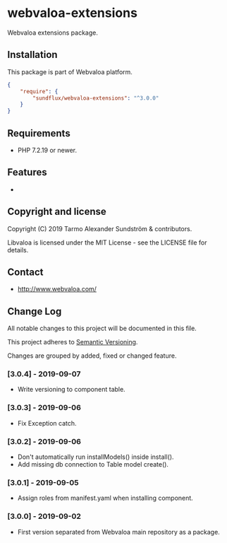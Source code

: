 webvaloa-extensions
========

Webvaloa extensions package.

## Installation

This package is part of Webvaloa platform.

```json
{
    "require": {
        "sundflux/webvaloa-extensions": "^3.0.0"
    }
}
```

## Requirements

- PHP 7.2.19 or newer.

## Features

- 

## Copyright and license

Copyright (C) 2019 Tarmo Alexander Sundström & contributors.

Libvaloa is licensed under the MIT License - see the LICENSE file for details.

## Contact

- http://www.webvaloa.com/

## Change Log
All notable changes to this project will be documented in this file.

This project adheres to [Semantic Versioning](http://semver.org/).

Changes are grouped by added, fixed or changed feature.

### [3.0.4] - 2019-09-07
- Write versioning to component table.

### [3.0.3] - 2019-09-06
- Fix Exception catch.

### [3.0.2] - 2019-09-06
- Don't automatically run installModels() inside install().
- Add missing db connection to Table model create().

### [3.0.1] - 2019-09-05
- Assign roles from manifest.yaml when installing component.

### [3.0.0] - 2019-09-02
- First version separated from Webvaloa main repository as a package. 

